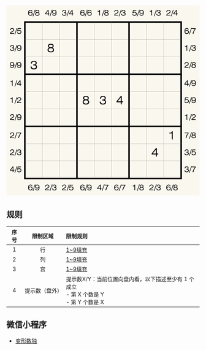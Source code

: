 ![](../../../images/sudoku/互描数独.png)

## 规则
| 序号 | 限制区域 | 限制规则 |
| :---: | :---: | :--- |
| 1 | 行 | [1~9填充] |
| 2 | 列 | [1~9填充] |
| 3 | 宫 | [1~9填充] |
| 4 | 提示数（盘外） | 提示数X/Y：当前位置向盘内看，以下描述至少有 1 个成立<br/>- 第 X 个数是 Y<br/> - 第 Y 个数是 X |

## 微信小程序
- [变形数独](#小程序://变形数独/高端数独/3QQ2xclTUJ6u2bc)

[1~9填充]: ../../../rules.md#1~9填充
